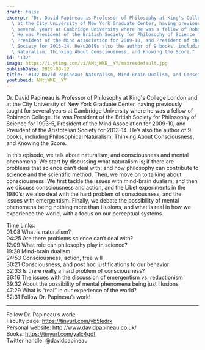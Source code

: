 ```yaml
---
draft: false
excerpt: "Dr. David Papineau is Professor of Philosophy at King's College London and\
  \ at the City University of New York Graduate Center, having previously taught for\
  \ several years at Cambridge University where he was a fellow of Robinson College.\
  \ He was President of the British Society for Philosophy of Science for 1993-5,\
  \ President of the Mind Association for 2009-10, and President of the Aristotelian\
  \ Society for 2013-14. He\u2019s also the author of 9 books, including Philosophical\
  \ Naturalism, Thinking About Consciousness, and Knowing the Score."
id: '132'
image: https://i.ytimg.com/vi/AMtjWKE__YY/maxresdefault.jpg
publishDate: 2019-08-12
title: '#132 David Papineau: Naturalism, Mind-Brain Dualism, and Consciousness'
youtubeid: AMtjWKE__YY
---
```

Dr. David Papineau is Professor of Philosophy at King's College London and at the City University of New York Graduate Center, having previously taught for several years at Cambridge University where he was a fellow of Robinson College. He was President of the British Society for Philosophy of Science for 1993-5, President of the Mind Association for 2009-10, and President of the Aristotelian Society for 2013-14. He’s also the author of 9 books, including Philosophical Naturalism, Thinking About Consciousness, and Knowing the Score.

In this episode, we talk about naturalism, and consciousness and mental phenomena. We start by discussing what naturalism is; if there are problems that science can’t deal with; and how philosophy can contribute to science and the scientific method. Then, we move on to talking about consciousness. We first tackle the issues with mind-brain dualism, and then we discuss consciousness and action, and the Libet experiments in the 1980’s; we also deal with the hard problem of consciousness, and the issues with emergentism. Finally, we debate the possibility of mental phenomena being nothing more than illusions, and what is real in how we experience the world, with a focus on our perceptual systems.

Time Links:  
01:08  What is naturalism?  
04:25  Are there problems science can’t deal with?                     
12:09  What role can philosophy play in science?              
19:28  Mind-brain dualism    
24:53  Consciousness, action, free will        
30:21  Consciousness, and post hoc justifications to our behavior           
32:33  Is there really a hard problem of consciousness?    
36:16  The issues with the discussion of emergentism vs. reductionism  
39:32  About the possibility of mental phenomena being just illusions  
47:29  What is “real” in our experience of the world?  
52:31  Follow Dr. Papineau’s work!

---

Follow Dr. Papineau’s work:  
Faculty page: https://tinyurl.com/yb5ledrx  
Personal website: http://www.davidpapineau.co.uk/  
Books: https://tinyurl.com/yalc4gdf  
Twitter handle: @davidpapineau
